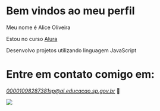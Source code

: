 # Bem vindos ao meu perfil

Meu nome é Alice Oliveira

Estou no curso [Alura](https://www.alura.com.br)

Desenvolvo projetos utilizando linguagem JavaScript

# Entre em contato comigo em: 

*00001098287381sp@al.educacao.sp.gov.br* 📩






  ![](https://media1.tenor.com/m/e0V9lm6khSYAAAAC/sally-face.gif)






